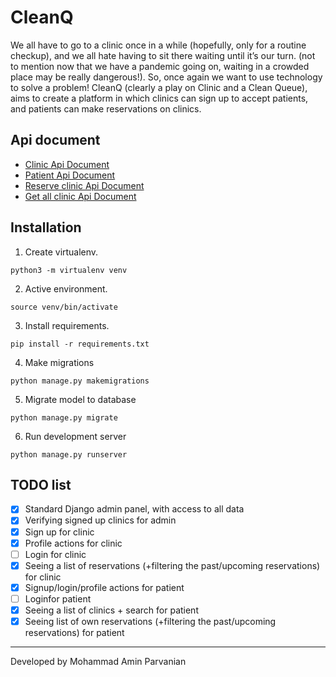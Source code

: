 # CleanQ
 We all have to go to a clinic once in a while (hopefully, only for a routine checkup), and we all hate having to sit there waiting until it’s our turn. (not to mention now that we have a pandemic going on, waiting in a crowded place may be really dangerous!). So, once again we want to use technology to solve a problem! CleanQ (clearly a play on Clinic and a Clean Queue), aims to create a platform in which clinics can sign up to accept patients, and patients can make reservations on clinics.
 
## Api document
- [Clinic Api Document](https://github.com/amin-prvn/CleanQ/blob/master/Api%20Document/Clinic%20Api%20Document.md)
- [Patient Api Document](https://github.com/amin-prvn/CleanQ/blob/master/Api%20Document/Patient%20Api%20Document.md )
- [Reserve clinic  Api Document](https://github.com/amin-prvn/CleanQ/blob/master/Api%20Document/Reserve%20clinic%20%20Api%20Document.md)
- [Get all clinic  Api Document](https://github.com/amin-prvn/CleanQ/blob/master/Api%20Document/Get%20all%20clinic%20%20Api%20Document.md)

## Installation

1. Create virtualenv.
```
python3 -m virtualenv venv
```
2. Active environment.
```
source venv/bin/activate 
```
3. Install requirements.
```
pip install -r requirements.txt
```
4. Make migrations
```
python manage.py makemigrations
```
5. Migrate model to database
```
python manage.py migrate  
```
6. Run development server
```
python manage.py runserver 
```
## TODO list
- [x] Standard Django admin panel, with access to all data
- [x] Verifying signed up clinics for admin
- [x] Sign up for clinic
- [x] Profile actions for clinic
- [ ] Login for clinic
- [x] Seeing a list of reservations (+filtering the past/upcoming reservations) for clinic
- [x] Signup/login/profile actions for patient
- [ ] Loginfor patient
- [x] Seeing a list of clinics + search for patient 
- [x] Seeing list of own reservations  (+filtering the past/upcoming reservations) for patient

---
Developed by Mohammad Amin Parvanian
